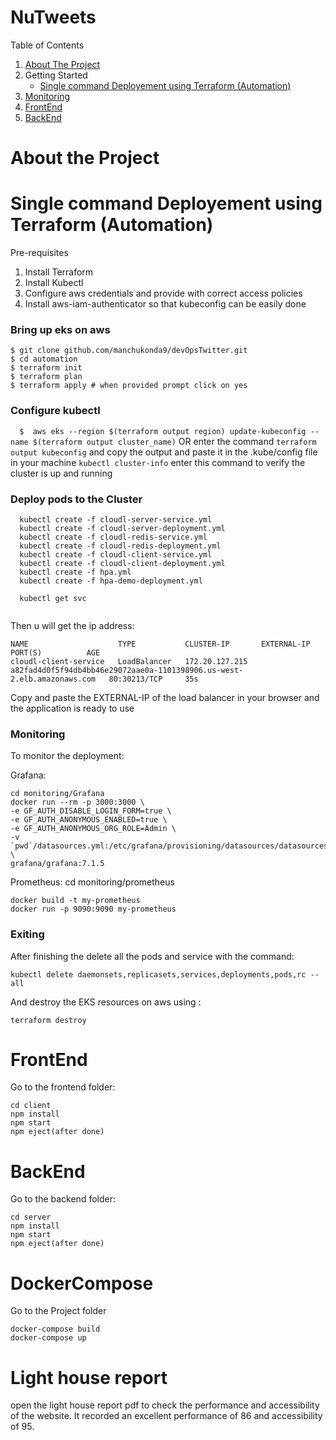 # NuTweets

  <summary>Table of Contents</summary>
  <ol>
    <li>
      <a href="#about-the-project">About The Project</a>
    </li>
    <li>
    Getting Started
      <ul>
        <li><a href="#single-command-deployement-using-terraform-automation">Single command Deployement using Terraform (Automation)</a></li>
      </ul>
    </li>
    <li><a href="#monitoring">Monitoring</a></li>
    <li><a href="#frontend">FrontEnd</a></li>
    <li><a href="#backend">BackEnd</a></li>
  </ol>

# About the Project

# Single command Deployement using Terraform (Automation)
Pre-requisites
1. Install Terraform 
2. Install Kubectl 
3. Configure aws credentials and provide with correct access policies
4. Install aws-iam-authenticator so that kubeconfig can be easily done

### Bring up eks on aws
  ```
  $ git clone github.com/manchukonda9/devOpsTwitter.git
  $ cd automation
  $ terraform init
  $ terraform plan
  $ terraform apply # when provided prompt click on yes
  ```
### Configure kubectl
```   $  aws eks --region $(terraform output region) update-kubeconfig --name $(terraform output cluster_name) ```
OR enter the command ``` terraform output kubeconfig ``` and copy the output and paste it in the .kube/config file in your machine
```kubectl cluster-info``` enter this command to verify the cluster is up and running

### Deploy pods to the Cluster
```
  kubectl create -f cloudl-server-service.yml 
  kubectl create -f cloudl-server-deployment.yml 
  kubectl create -f cloudl-redis-service.yml 
  kubectl create -f cloudl-redis-deployment.yml 
  kubectl create -f cloudl-client-service.yml 
  kubectl create -f cloudl-client-deployment.yml
  kubectl create -f hpa.yml
  kubectl create -f hpa-demo-deployment.yml
  
  kubectl get svc
  
  ```
  Then u will get the ip address:
  ```
  NAME                    TYPE           CLUSTER-IP       EXTERNAL-IP                                                               PORT(S)          AGE
cloudl-client-service   LoadBalancer   172.20.127.215   a82fad4d0f5f94db4bb46e29072aae0a-1101398906.us-west-2.elb.amazonaws.com   80:30213/TCP     35s

  ```
  Copy and paste the EXTERNAL-IP of the load balancer in your browser and the application is ready to use
  
  ### Monitoring
  To monitor the deployment:
  
  Grafana:
  ``` 
  cd monitoring/Grafana
  docker run --rm -p 3000:3000 \
  -e GF_AUTH_DISABLE_LOGIN_FORM=true \
  -e GF_AUTH_ANONYMOUS_ENABLED=true \
  -e GF_AUTH_ANONYMOUS_ORG_ROLE=Admin \
  -v `pwd`/datasources.yml:/etc/grafana/provisioning/datasources/datasources.yml \
  grafana/grafana:7.1.5
  
  ```
  Prometheus:
  cd monitoring/prometheus
  
  ```
  docker build -t my-prometheus
  docker run -p 9090:9090 my-prometheus
  
  ```
  
  ### Exiting
  After finishing the delete all the pods and service with the command:
  ```
  kubectl delete daemonsets,replicasets,services,deployments,pods,rc --all
  
  ```
  And destroy the EKS resources on aws using :
  ```
  terraform destroy 
  
   ```
   
   # FrontEnd
   Go to the frontend folder:
   ```
   cd client
   npm install
   npm start 
   npm eject(after done)
   ```
   # BackEnd
   Go to the backend folder:
   ```
   cd server
   npm install
   npm start 
   npm eject(after done)
   ```
   # DockerCompose
   Go to the Project folder
   ```
   docker-compose build
   docker-compose up
   ```
   # Light house report
   open the light house report pdf to check the performance and accessibility of the website.
   It recorded an excellent performance of 86 and accessibility of 95. 
   
   
  
  
